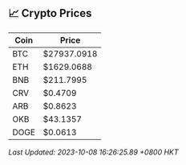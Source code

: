 ## 📈 Crypto Prices

| Coin | Price |
| ---- | ----- |
| BTC | $27937.0918 |
| ETH | $1629.0688 |
| BNB | $211.7995 |
| CRV | $0.4709 |
| ARB | $0.8623 |
| OKB | $43.1357 |
| DOGE | $0.0613 |

_Last Updated: 2023-10-08 16:26:25.89 +0800 HKT_